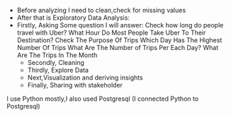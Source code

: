 - Before analyzing I need to clean,check for missing values
- After that is Exploratory Data Analysis:
- Firstly, Asking
                     Some question I will answer:
                           Check how long do people travel with Uber?
                           What Hour Do Most People Take Uber To Their Destination?
                           Check The Purpose Of Trips
                           Which Day Has The Highest Number Of Trips
                           What Are The Number of Trips Per Each Day?
                           What Are The Trips In The Month
  + Secondly, Cleaning 
  + Thirdly, Explore Data
  + Next,Visualization and deriving insights
  + Finally, Sharing with stakeholder
  
 I use Python mostly,I also used Postgresql (I connected Python to Postgresql)
 
